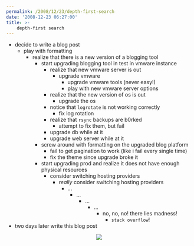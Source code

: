 ```yaml
---
permalink: /2008/12/23/depth-first-search
date: '2008-12-23 06:27:00'
title: >-
    depth-first search
---
```


-   decide to write a blog post
    -   play with formatting
        -   realize that there is a new version of a blogging tool
            -   start upgrading blogging tool in test in vmware instance
                -   realize that new vmware server is out
                    -   upgrade vmware
                        -   upgrade vmware tools (never easy!)
                        -   play with new vmware server options
                -   realize that the new version of os is out
                    -   upgrade the os
                -   notice that `logrotate` is not working correctly
                    -   fix log rotation
                -   realize that `rsync` backups are b0rked
                    -   attempt to fix them, but fail
                -   upgrade db while at it
                -   upgrade web server while at it
            -   screw around with formatting on the upgraded blog
                platform
                -   fail to get pagination to work (like i fail every
                    single time)
                -   fix the theme since upgrade broke it
            -   start upgrading prod and realize it does not have enough
                physical resources
                -   consider switching hosting providers
                    -   *really* consider switching hosting providers
                        -   ...
                            -   ...
                                -   ...
                                    -   ...
                                        -   no, no, no! there lies
                                            madness!
                                            -   `stack overflow`!
-   two days later write this blog post

<div align="center">

<img src="/assets/2008/12/23/greetings.jpg" data-hspace="10" />

</div>
